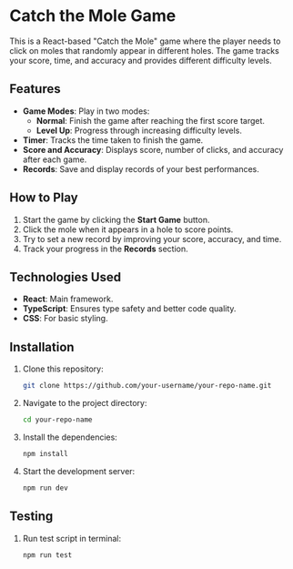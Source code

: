 # Catch the Mole Game

This is a React-based "Catch the Mole" game where the player needs to click on moles that randomly appear in different holes. The game tracks your score, time, and accuracy and provides different difficulty levels.

## Features
- **Game Modes**: Play in two modes: 
  - **Normal**: Finish the game after reaching the first score target.
  - **Level Up**: Progress through increasing difficulty levels.
- **Timer**: Tracks the time taken to finish the game.
- **Score and Accuracy**: Displays score, number of clicks, and accuracy after each game.
- **Records**: Save and display records of your best performances.

## How to Play

1. Start the game by clicking the **Start Game** button.
2. Click the mole when it appears in a hole to score points.
3. Try to set a new record by improving your score, accuracy, and time.
4. Track your progress in the **Records** section.

## Technologies Used

- **React**: Main framework.
- **TypeScript**: Ensures type safety and better code quality.
- **CSS**: For basic styling.


## Installation

1. Clone this repository:
   ```bash
   git clone https://github.com/your-username/your-repo-name.git
   ```
2. Navigate to the project directory:
   ```bash
   cd your-repo-name
   ```
3. Install the dependencies:
   ```bash
   npm install
   ```
4. Start the development server:
   ```bash
   npm run dev
   ```

## Testing

1. Run test script in terminal:
   ```bash
   npm run test
   ```

